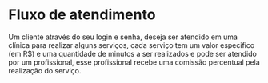 # Fluxo de atendimento

Um cliente através do seu login e senha,  deseja ser atendido em uma clínica para realizar alguns serviços, cada serviço tem um valor especifico (em R$) e uma quantidade de minutos a ser realizados e pode ser atendido por um profissional, esse profissional recebe uma comissão percentual pela realização do serviço.